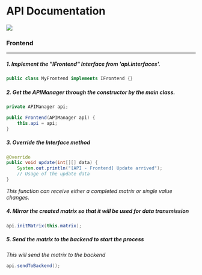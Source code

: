 # API Documentation

![](https://img.shields.io/badge/API%20version-18.11.2021-green?style=for-the-badge)

### Frontend
___
##### 1. Implement the "IFrontend" Interface from 'api.interfaces'.
```java
public class MyFrontend implements IFrontend {}
```
##### 2. Get the APIManager through the constructor by the main class.
```java
private APIManager api;

public Frontend(APIManager api) {
    this.api = api;
}
```
##### 3. Override the Interface method
```java
@Override
public void update(int[][] data) {
    System.out.println("[API - Frontend] Update arrived");
    // Usage of the update data
}
```
_This function can receive either a completed matrix or single value changes._
##### 4. Mirror the created matrix so that it will be used for data transmission
```java
api.initMatrix(this.matrix);
```
##### 5. Send the matrix to the backend to start the process
_This will send the matrix to the backend_
```java
api.sendToBackend();
```